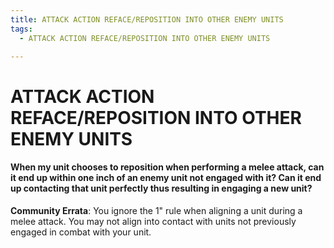 ```yaml
---
title: ATTACK ACTION REFACE/REPOSITION INTO OTHER ENEMY UNITS
tags:
  - ATTACK ACTION REFACE/REPOSITION INTO OTHER ENEMY UNITS

---
```


# ATTACK ACTION REFACE/REPOSITION INTO OTHER ENEMY UNITS

#### When my unit chooses to reposition when performing a melee attack, can it end up within one inch of an enemy unit not engaged with it? Can it end up contacting that unit perfectly thus resulting in engaging a new unit?

**Community Errata**: You ignore the 1" rule when aligning a unit during a melee attack. You may not align into contact with units not previously engaged in combat with your unit.



